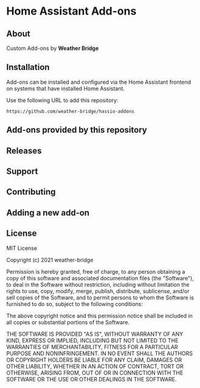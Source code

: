 # Home Assistant Add-ons

## About
Custom Add-ons by __Weather Bridge__

## Installation
Add-ons can be installed and configured via the Home Assistant frontend on systems that have installed Home Assistant.

Use the following URL to add this repository:

```
https://github.com/weather-bridge/hassio-addons
```


## Add-ons provided by this repository

## Releases

## Support

## Contributing

## Adding a new add-on

## License

MIT License

Copyright (c) 2021 weather-bridge

Permission is hereby granted, free of charge, to any person obtaining a copy
of this software and associated documentation files (the "Software"), to deal
in the Software without restriction, including without limitation the rights
to use, copy, modify, merge, publish, distribute, sublicense, and/or sell
copies of the Software, and to permit persons to whom the Software is
furnished to do so, subject to the following conditions:

The above copyright notice and this permission notice shall be included in all
copies or substantial portions of the Software.

THE SOFTWARE IS PROVIDED "AS IS", WITHOUT WARRANTY OF ANY KIND, EXPRESS OR
IMPLIED, INCLUDING BUT NOT LIMITED TO THE WARRANTIES OF MERCHANTABILITY,
FITNESS FOR A PARTICULAR PURPOSE AND NONINFRINGEMENT. IN NO EVENT SHALL THE
AUTHORS OR COPYRIGHT HOLDERS BE LIABLE FOR ANY CLAIM, DAMAGES OR OTHER
LIABILITY, WHETHER IN AN ACTION OF CONTRACT, TORT OR OTHERWISE, ARISING FROM,
OUT OF OR IN CONNECTION WITH THE SOFTWARE OR THE USE OR OTHER DEALINGS IN THE
SOFTWARE.
